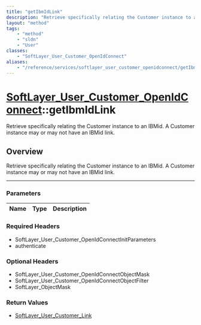 ```yaml
---
title: "getIbmIdLink"
description: "Retrieve specifically relating the Customer instance to an IBMid. A Customer instance may or may not have an IBMid link."
layout: "method"
tags:
    - "method"
    - "sldn"
    - "User"
classes:
    - "SoftLayer_User_Customer_OpenIdConnect"
aliases:
    - "/reference/services/softlayer_user_customer_openidconnect/getIbmIdLink"
---
```

# [SoftLayer_User_Customer_OpenIdConnect](/reference/services/SoftLayer_User_Customer_OpenIdConnect)::getIbmIdLink

Retrieve specifically relating the Customer instance to an IBMid. A Customer instance may or may not have an IBMid link.


## Overview 
Retrieve specifically relating the Customer instance to an IBMid. A Customer instance may or may not have an IBMid link.

-----

### Parameters 
|Name | Type | Description |
| --- | --- | --- |


### Required Headers
* SoftLayer_User_Customer_OpenIdConnectInitParameters
* authenticate


### Optional Headers
* SoftLayer_User_Customer_OpenIdConnectObjectMask
* SoftLayer_User_Customer_OpenIdConnectObjectFilter
* SoftLayer_ObjectMask

### Return Values
* <a href='/reference/datatypes/SoftLayer_User_Customer_Link'>SoftLayer_User_Customer_Link </a>




